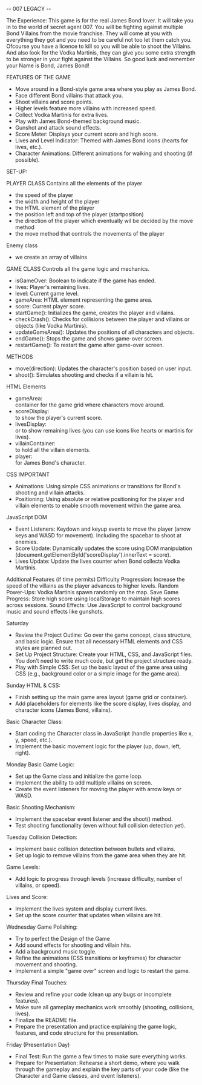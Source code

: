 -- 007 LEGACY --

The Experience:
This game is for the real James Bond lover. It will take you in to the world of secret agent 007.
You will be fighting against multiple Bond Villains from the movie franchise. They will come at you with everything they got and you need to be careful not too let them catch you. Ofcourse you have a licence to kill so you will be able to shoot the Villains. And also look for the Vodka Martinis, they can give you some extra strength to be stronger in your fight against the Villains. So good luck and remember your Name is Bond, James Bond!


FEATURES OF THE GAME
- Move around in a Bond-style game area where you play as James Bond.
- Face different Bond villains that attack you.
- Shoot villains and score points.
- Higher levels feature more villains with increased speed.
- Collect Vodka Martinis for extra lives.
- Play with James Bond-themed background music.
- Gunshot and attack sound effects.
- Score Meter: Displays your current score and high score.
- Lives and Level Indicator: Themed with James Bond icons (hearts for lives, etc.).
- Character Animations: Different animations for walking and shooting (if possible).

SET-UP:

PLAYER CLASS
Contains all the elements of the player
- the speed of the player
- the width and height of the player
- the HTML element of the player
- the position left and top of the player (startposition)
- the direction of the player which eventually wil be decided by the move method
- the move method that controls the movements of the player

Enemy class
- we create an array of villains

GAME CLASS
Controls all the game logic and mechanics.

- isGameOver: Boolean to indicate if the game has ended.
- lives: Player's remaining lives.
- level: Current game level.
- gameArea: HTML element representing the game area.
- score: Current player score.
- startGame(): Initializes the game, creates the player and villains.
- checkCrash(): Checks for collisions between the player and villains or objects (like Vodka Martinis).
- updateGameArea(): Updates the positions of all characters and objects.
- endGame(): Stops the game and shows game-over screen.
- restartGame(): To restart the game after game-over screen.

METHODS
- move(direction): Updates the character's position based on user input.
- shoot(): Simulates shooting and checks if a villain is hit.

HTML Elements
- gameArea: <div> container for the game grid where characters move around.
- scoreDisplay: <div> to show the player's current score.
- livesDisplay: <div> or <span> to show remaining lives (you can use icons like hearts or martinis for lives).
- villainContainer: <div> to hold all the villain elements.
- player: <div> for James Bond's character.

CSS IMPORTANT
- Animations: Using simple CSS animations or transitions for Bond's shooting and villain attacks.
- Positioning: Using absolute or relative positioning for the player and villain elements to enable smooth movement within the game area.

JavaScript DOM
- Event Listeners: Keydown and keyup events to move the player (arrow keys and WASD for movement). Including the spacebar to shoot at enemies.
- Score Update: Dynamically updates the score using DOM manipulation (document.getElementById('scoreDisplay').innerText = score).
- Lives Update: Update the lives counter when Bond collects Vodka Martinis.


Additional Features (if time permits)
Difficulty Progression: Increase the speed of the villains as the player advances to higher levels.
Random Power-Ups: Vodka Martinis spawn randomly on the map.
Save Game Progress: Store high score using localStorage to maintain high scores across sessions.
Sound Effects: Use JavaScript to control background music and sound effects like gunshots.


Saturday 
- Review the Project Outline: Go over the game concept, class structure, and basic logic. Ensure that all necessary HTML elements and CSS styles are planned out.
- Set Up Project Structure: Create your HTML, CSS, and JavaScript files. You don’t need to write much code, but get the project structure ready.
- Play with Simple CSS: Set up the basic layout of the game area using CSS (e.g., background color or a simple image for the game area).

Sunday
HTML & CSS:
- Finish setting up the main game area layout (game grid or container).
- Add placeholders for elements like the score display, lives display, and character icons (James Bond, villains).

Basic Character Class:
- Start coding the Character class in JavaScript (handle properties like x, y, speed, etc.).
- Implement the basic movement logic for the player (up, down, left, right).

Monday
Basic Game Logic:
- Set up the Game class and initialize the game loop.
- Implement the ability to add multiple villains on screen.
- Create the event listeners for moving the player with arrow keys or WASD.

Basic Shooting Mechanism:
- Implement the spacebar event listener and the shoot() method.
- Test shooting functionality (even without full collision detection yet).

Tuesday
Collision Detection:
- Implement basic collision detection between bullets and villains.
- Set up logic to remove villains from the game area when they are hit.

Game Levels:
- Add logic to progress through levels (increase difficulty, number of villains, or speed).

Lives and Score:
- Implement the lives system and display current lives.
- Set up the score counter that updates when villains are hit.

Wednesday
Game Polishing:
- Try to perfect the Design of the Game
- Add sound effects for shooting and villain hits.
- Add a background music toggle.
- Refine the animations (CSS transitions or keyframes) for character movement and shooting.
- Implement a simple "game over" screen and logic to restart the game.

Thursday
Final Touches:
- Review and refine your code (clean up any bugs or incomplete features).
- Make sure all gameplay mechanics work smoothly (shooting, collisions, lives).
- Finalize the README file.
- Prepare the presentation and practice explaining the game logic, features, and code structure for the presentation.

Friday (Presentation Day)
- Final Test: Run the game a few times to make sure everything works.
- Prepare for Presentation: Rehearse a short demo, where you walk through the gameplay and explain the key parts of your code (like the Character and Game classes, and event listeners).